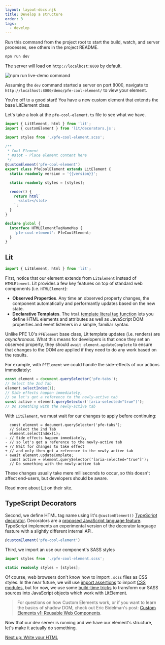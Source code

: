 ```yaml
---
layout: layout-docs.njk
title: Develop a structure
order: 3
tags:
  - develop
---
```


Run this command from the project root to start the build, watch, and server processes, see others in the project README.
```bash
npm run dev
```

The server will load on `http://localhost:8000` by default.

![npm run live-demo command](/images/develop/develop-structure.png)

Assuming the `dev` command started a server on port 8000, navigate to `http://localhost:8000/demo/pfe-cool-element/` to view your element.

You're off to a good start! You have a new custom element that extends the base LitElement class.

Let's take a look at the `pfe-cool-element.ts` file to see what we have.

```ts
import { LitElement, html } from 'lit';
import { customElement } from 'lit/decorators.js';

import styles from './pfe-cool-element.scss';

/**
 * Cool Element
 * @slot - Place element content here
 */
@customElement('pfe-cool-element')
export class PfeCoolElement extends LitElement {
  static readonly version = '{{version}}';

  static readonly styles = [styles];

  render() {
    return html`
      <slot></slot>
    `;
  }
}

declare global {
  interface HTMLElementTagNameMap {
    'pfe-cool-element': PfeCoolElement;
  }
}
```

## Lit

```ts
import { LitElement, html } from 'lit';
```

First, notice that our element extends from `LitElement` instead of `HTMLElement`. Lit provides a few key features on top of standard web components (i.e. `HTMLElement`):

- **Observed Properties**. Any time an observed property changes, the component automatically and performantly updates based on the new state.
- **Declarative Templates**. The `html` [template literal tag function](https://developer.mozilla.org/en-US/docs/Web/JavaScript/Reference/Template_literals#tagged_templates) lets you define HTML elements and attributes as well as JavaScript DOM properties and event listeners in a simple, familiar syntax.

Unlike PFE 1.0's `PFElement` base class, Lit template updates (i.e. renders) are _asynchronous_. What this means for developers is that once they set an observed property, they should `await element.updateComplete` to ensure that changes to the DOM are applied if they need to do any work based on the results.

For example, with `PFElement` we could handle the side-effects of our actions immediately:

```js
const element = document.querySelector('pfe-tabs');
// Select the 2nd Tab
element.selectIndex(1);
// Side effects happen immediately,
// so let's get a reference to the newly-active tab
const active = element.querySelector('[aria-selected="true"]');
// Do something with the newly-active tab
```

With `LitElement`, we must wait for our changes to apply before continuing:

```diff-js
  const element = document.querySelector('pfe-tabs');
  // Select the 2nd Tab
  element.selectIndex(1);
- // Side effects happen immediately,
- // so let's get a reference to the newly-active tab
+ // Wait for changes to take effect
+ // and only then get a reference to the newly-active tab
+ await element.updateComplete;
  const active = element.querySelector('[aria-selected="true"]');
  // Do something with the newly-active tab
```

These changes usually take mere milliseconds to occur, so this doesn't affect end-users, but developers should be aware.

Read more about [Lit](https://lit.dev) on their site. 

## TypeScript Decorators

Second, we define HTML tag name using lit's `@customElement()` [TypeScript decorator](https://www.typescriptlang.org/docs/handbook/decorators.html).
Decorators are a [proposed JavaScript language feature](https://github.com/tc39/proposal-decorators).
TypeScript implements an experimental version of the decorator language feature with a slightly different internal API.

```ts
@customElement('pfe-cool-element')
```

Third, we import an use our component's SASS styles

```ts
import styles from './pfe-cool-element.scss';
```

```ts
static readonly styles = [styles];
```

Of course, web browsers don't know how to import `.scss` files as CSS styles. In the near future, we will use
[import assertions](https://github.com/tc39/proposal-import-assertions) to import [CSS modules](https://github.com/WICG/webcomponents/blob/gh-pages/proposals/css-modules-v1-explainer.md),
but for now, we use some [build-time tricks](https://npm.im/esbuild-plugin-lit-css) to transform our SASS sources into JavaScript objects which work with LitElement.

> For questions on how Custom Elements work, or if you want to learn the basics of shadow DOM, check out Eric Bidelman's post: [Custom Elements v1: Reusable Web Components](https://developers.google.com/web/fundamentals/web-components/customelements).

Now that our dev server is running and we have our element's structure, let's make it actually do something.

<a class="cta" href="../html">Next up: Write your HTML</a>
